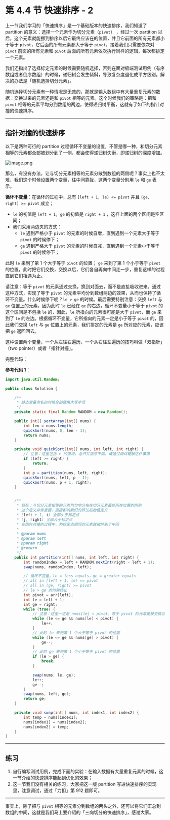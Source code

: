 # 第 4.4 节 快速排序 - 2

上一节我们学习的「快速排序」是一个基础版本的快速排序，我们知道了 partition 的意义：选择一个元素作为切分元素（`pivot`） ，经过一次  partition 以后，这个元素就能挪到排序以后它最终应该在的位置，并且它前面的所有元素都小于等于 `pivot`，它后面的所有元素都大于等于 `pivot`，接着我们只需要依次对 `pivot` 前面的所有元素和 `pivot` 后面的所有元素依次执行同样的逻辑，每次都排定一个元素。

我们还指出了选择标定元素的时候需要随机选择，否则在面对极端测试用例（有序数组或者倒序数组）的时候，递归树会发生倾斜，导致复杂度退化成平方级别。解决的办法是「随机选择切分元素」。

随机选择切分元素有一种情况是无效的，那就是输入数组中有大量重复元素的数据：交换过来的元素还是和 `pivot` 相等的元素。这个时候我们的策略是：把和 `pivot` 相等的元素平均分到数组的两边，使得递归树平衡，这就有了如下的指针对撞的快速排序。

---

## 指针对撞的快速排序

以下是两种可行的 partition 过程循环不变量的设置，不管是哪一种，和切分元素相等的元素都全部被划分到了一侧，都会使得递归树失衡，即递归树的深度增加。

![image.png](https://pic.leetcode-cn.com/50f6dea86357e3ff1b5b250b3db60263e03cdacaaaea6a9f3fcc9c9403c19ea6-image.png)

那么，有没有办法，让与切分元素相等的元素分散到数组的两侧呢？事实上也不太难，我们这个时候设置两个变量，往中间靠拢，这两个变量分别用 `le` 和 `ge` 表示。

<!-- ![...4-04-01-快速排序（成品）.mp4](e2c8ae02-70e5-42e3-ae15-bc6a4abff00f) -->

**循环不变量**：在循环的过程中，总有 `[left + 1, le) <= pivot` 并且 `(ge, right] >= pivot` 成立；

+ `le` 的初值是 `left + 1`，`ge` 的初值是 `right + 1` ，这样上面的两个区间是空区间；
+ 我们采用两边夹的方式：
  + `le` 遇到严格小于 `pivot` 的元素的时候自增，直到遇到一个元素大于等于 `pivot` 的时候停下；
  + `ge` 遇到严格大于 `pivot` 的元素的时候自减，直到遇到一个元素小于等于`pivot` 的时候停下；

此时 `le` 来到了第 1 个大于等于 `pivot` 的位置； `ge` 来到了第 1 个小于等于 `pivot` 的位置，此时把它们交换，交换以后，它们各自再向中间走一步，重复这样的过程直到它们相遇为止。

请注意：等于 `pivot` 的元素通过交换，换到对面去，而不是直接吸收进来。通过这种方式，实现了等于 `pivot` 的元素平均分到数组两边的效果，从而也保持了循环不变量。什么时候停下呢？`le > ge` 的时候。最后需要特别注意：交换 `left` 与 `ge` 位置上的元素，因为此时 `le` 已经在 `ge` 的右边，循环不变量小于等于 `pivot` 的这个区间是不包括 `le` 的，因此，`le` 所指向的元素很可能是大于 `pivot`，而 `ge` 来到了 `le` 的左边。根据循环不变量，它所指向的元素一定是小于等于 `pivot` 的，因此我们交换 `left` 与 `ge` 位置上的元素，我们排定的元素是 `ge` 所对应的元素，应该把 `ge` 返回回去。

这种设置两个变量，一个从左往右遍历，一个从右往左遍历的技巧叫做「双指针」（two pointer）或者「指针对撞」。

完整代码：

**参考代码 1**：

```Java []
import java.util.Random;

public class Solution {

    /**
     * 静态常量命名的时候全部使用大写字母
     */
    private static final Random RANDOM = new Random();

    public int[] sortArray(int[] nums) {
        int len = nums.length;
        quickSort(nums, 0, len - 1);
        return nums;
    }

    private void quickSort(int[] nums, int left, int right) {
        // 注意：这里包括 > 的情况，与归并排序不同，请通过调试理解这件事情
        if (left >= right) {
            return;
        }
        int p = partition(nums, left, right);
        quickSort(nums, left, p - 1);
        quickSort(nums, p + 1, right);
    }


    /**
     * 目标：与切分元素相等的元素均匀地分布在切分元素最终所在位置的两侧
     * 这个定义非常重要，直接影响我们的算法初始值定义
     * [left + 1, i) 全部小于标定点
     * (j, right] 全部大于标定点
     * 在指针对撞的过程中，和标定点相同的元素就被挤到了中间
     *
     * @param nums
     * @param left
     * @param right
     * @return
     */
    public int partition(int[] nums, int left, int right) {
        int randomIndex = left + RANDOM.nextInt(right - left + 1);
        swap(nums, randomIndex, left);

        // 循环不变量，le = less equals，ge = greater equals
        // all in [left + 1, le) <= pivot
        // all in (ge, right] >= pivot
        // le > ge 的时候终止
        int pivot = arr[left];
        int le = left + 1;
        int ge = right;
        while (true) {
            // 注意：这里一定是 nums[le] < pivot，等于 pivot 的元素是被交换过来得到的
            while (le <= ge && nums[le] < pivot) {
                le++;
            }
            // 此时 le 来到第 1 个大于等于 pivot 的位置
            while (le <= ge && nums[ge] > pivot) {
                ge--;
            }
            // 此时 ge 来到第 1 个小于等于 pivot 的位置
            if (le > ge) {
                break;
            }

            swap(nums, le, ge);
            le++;
            ge--;
        }
        swap(nums, left, ge);
        return ge;
    }

    private void swap(int[] nums, int index1, int index2) {
        int temp = nums[index1];
        nums[index1] = nums[index2];
        nums[index2] = temp;
    }
}
```

---

## 练习

1. 自行编写测试用例，完成下面的实验：在输入数据有大量重复元素的时候，这一节介绍的快速排序能起到优化的效果；
2. 这一节我们没有相关的练习，大家把这一版 partition 写进快速排序的实现里，注意调试，通过「力扣」第 912 题即可。

---

事实上，除了把与 `pivot` 相等的元素分到数组的两头之外，还可以将它们汇总到数组的中间，这就是我们马上要介绍的「三向切分的快速排序」，感谢大家。